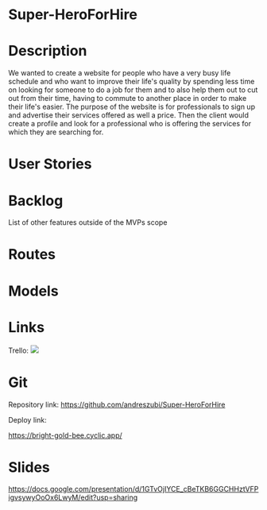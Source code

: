 # Super-HeroForHire

# Description
We wanted to create a website for people who have a very busy life schedule and who want to improve their life's quality by spending less time on looking for someone to do a job for them and to also help them out to cut out from their time, having to commute to another place in order to make their life's easier. The purpose of the website is for professionals to sign up and advertise their services offered as well a price. Then the client would create a profile and look for a professional who is offering the services for which they are searching for.
# User Stories

<!-- 404 - As a user I want to see a nice 404 page when I go to a page that doesn’t exist so that I know it was my fault
500 - As a user I want to see a nice error page when the super team screws it up so that I know that is not my fault
homepage - As a user I want to be able to access the homepage so that I see what the app is about and login and signup
sign up - As a user I want to sign up on the webpage so that I can see all the events that I could attend
login - As a user I want to be able to log in on the webpage so that I can get back to my account
logout - As a user I want to be able to log out from the webpage so that I can make sure no one will access my account
events list - As a user I want to see all the events available so that I can choose which ones I want to attend
events create - As a user I want to create an event so that I can invite others to attend
events detail - As a user I want to see the event details and attendee list of one event so that I can decide if I want to attend
event attend - As a user I want to be able to attend to event so that the organizers can count me in -->

# Backlog

List of other features outside of the MVPs scope

# Routes

# Models

# Links

Trello: ![](https://trello.com/invite/b/mixw5hho/ATTIef5b257c870fa0ea0abe33dfe06afd9f68CE5F49/project-2)

# Git
Repository link:
https://github.com/andreszubi/Super-HeroForHire


Deploy link:

https://bright-gold-bee.cyclic.app/

# Slides

https://docs.google.com/presentation/d/1GTvOjIYCE_cBeTKB6GGCHHztVFPigvsywyOoOx6LwyM/edit?usp=sharing